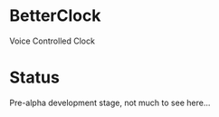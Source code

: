 # BetterClock
Voice Controlled Clock

# Status
Pre-alpha development stage, not much to see here...
